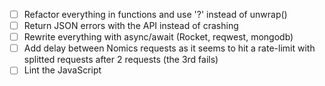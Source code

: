 - [ ] Refactor everything in functions and use '?' instead of unwrap()
- [ ] Return JSON errors with the API instead of crashing
- [ ] Rewrite everything with async/await (Rocket, reqwest, mongodb)
- [ ] Add delay between Nomics requests as it seems to hit a rate-limit with splitted requests after 2 requests (the 3rd fails)
- [ ] Lint the JavaScript